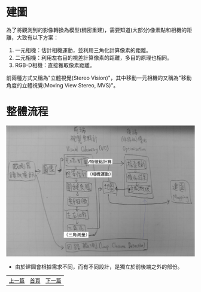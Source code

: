 # 建圖

為了將觀測到的影像轉換為模型(稠密重建)，需要知道(大部分)像素點和相機的距離，大致有以下方案：

1. 一元相機：估計相機運動，並利用三角化計算像素的距離。
2. 二元相機：利用左右目的視差計算像素的距離，多目的原理也相同。
3. RGB-D相機：直接獲取像素距離。

前兩種方式又稱為"立體視覺(Stereo Vision)"，其中移動一元相機的又稱為"移動角度的立體視覺(Moving View Stereo, MVS)"。

# 整體流程

![SLAM 整體流程](image/SlamProcess.png)

* 由於建圖會根據需求不同，而有不同設計，是獨立於前後端之外的部份。

<table>
  <tr>
    <td><a href="https://j32u4ukh.github.io/SLAM13/class3.html">上一篇</a></td>
    <td><a href="https://j32u4ukh.github.io/SLAM13/">首頁</a></td>
    <td><a href="https://j32u4ukh.github.io/SLAM13/class5.html">下一篇</a></td>
  </tr>
</table>